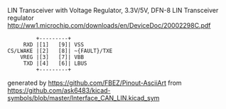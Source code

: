 LIN Transceiver with Voltage Regulator, 3.3V/5V, DFN-8
LIN Transceiver regulator
http://ww1.microchip.com/downloads/en/DeviceDoc/20002298C.pdf


	         +---------+
	     RXD |[1]   [9]| VSS
	CS/LWAKE |[2]   [8]| ~{FAULT}/TXE
	    VREG |[3]   [7]| VBB
	     TXD |[4]   [6]| LBUS
	         +---------+


generated by https://github.com/FBEZ/Pinout-AsciiArt from https://github.com/ask6483/kicad-symbols/blob/master/Interface_CAN_LIN.kicad_sym
